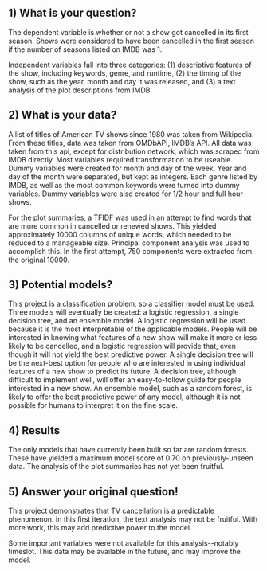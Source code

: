 ## 1) What is your question?
The dependent variable is whether or not a show got cancelled in its first season. Shows were considered to have been cancelled in the first season if the number of seasons listed on IMDB was 1.

Independent variables fall into three categories: (1) descriptive features of the show, including keywords, genre, and runtime, (2) the timing of the show, such as the year, month and day it was released, and (3) a text analysis of the plot descriptions from IMDB.

## 2) What is your data?
A list of titles of American TV shows since 1980 was taken from Wikipedia. From these titles, data was taken from OMDbAPI, IMDB’s API. All data was taken from this api, except for distribution network, which was scraped from IMDB directly.
Most variables required transformation to be useable. Dummy variables were created for month and day of the week. Year and day of the month were separated, but kept as integers. Each genre listed by IMDB, as well as the most common keywords were turned into dummy variables. Dummy variables were also created for 1/2 hour and full hour shows.

For the plot summaries, a TFIDF was used  in an attempt to find words that are more common in cancelled or renewed shows. This yielded approximately 10000 columns of unique words, which needed to be reduced to a manageable size. Principal component analysis was used to accomplish this. In the first attempt, 750 components were extracted from the original 10000.

## 3) Potential models?
This project is a classification problem, so a classifier model must be used. Three models will eventually be created: a logistic regression, a single decision tree, and an ensemble model. A logistic regression will be used because it is the most interpretable of the applicable models. People will be interested in knowing what features of a new show will make it more or less likely to be cancelled, and a logistic regression will provide that, even though it will not yield the best predictive power. A single decision tree will be the next-best option for people who are interested in using individual features of a new show to predict its future. A decision tree, although difficult to implement well, will offer an easy-to-follow guide for people interested in a new show. An ensemble model, such as a random forest, is likely to offer the best predictive power of any model, although it is not possible for humans to interpret it on the fine scale.

## 4) Results
The only models that have currently been built so far are random forests. These have yielded a maximum model score of 0.70 on previously-unseen data.
The analysis of the plot summaries has not yet been fruitful.

## 5) Answer your original question!
This project demonstrates that TV cancellation is a predictable phenomenon. In this first iteration, the text analysis may not be fruitful. With more work, this may add predictive power to the model.

Some important variables were not available for this analysis--notably timeslot. This data may be available in the future, and may improve the model. 
